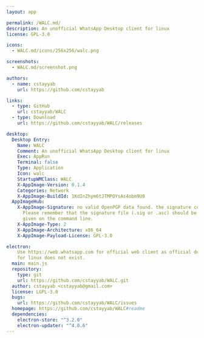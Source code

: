 ```yaml
---
layout: app

permalink: /WALC.md/
description: An unofficial WhatsApp Desktop client for linux
license: GPL-3.0

icons:
  - WALC.md/icons/256x256/walc.png

screenshots:
  - WALC.md/screenshot.png

authors:
  - name: cstayyab
    url: https://github.com/cstayyab

links:
  - type: GitHub
    url: cstayyab/WALC
  - type: Download
    url: https://github.com/cstayyab/WALC/releases

desktop:
  Desktop Entry:
    Name: WALC
    Comment: An unofficial WhatsApp Desktop client for linux
    Exec: AppRun
    Terminal: false
    Type: Application
    Icon: walc
    StartupWMClass: WALC
    X-AppImage-Version: 0.1.4
    Categories: Network
    X-AppImage-BuildId: 1KdInZhym6tJTMPOYsAs4obm9U0
  AppImageHub:
    X-AppImage-Signature: no valid OpenPGP data found. the signature could not be verified.
      Please remember that the signature file (.sig or .asc) should be the first file
      given on the command line.
    X-AppImage-Type: 2
    X-AppImage-Architecture: x86_64
    X-AppImage-Payload-License: GPL-3.0

electron:
    Use https://web.whatsapp.com for official web client as official desktop client
    for linux does not exist.
  main: main.js
  repository:
    type: git
    url: https://github.com/cstayyab/WALC.git
  author: cstayyab <cstayyab@gmail.com>
  license: LGPL-3.0
  bugs:
    url: https://github.com/cstayyab/WALC/issues
  homepage: https://github.com/cstayyab/WALC#readme
  dependencies:
    electron-store: "^3.2.0"
    electron-updater: "^4.0.6"
---
```

